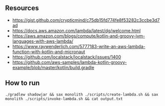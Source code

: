 
Resources
---------

* https://gist.github.com/crypticmind/c75db15fd774fe8f53282c3ccbe3d7ad
* https://docs.aws.amazon.com/lambda/latest/dg/welcome.html
* https://aws.amazon.com/blogs/compute/kotlin-and-groovy-jvm-languages-with-aws-lambda/
* https://www.raywenderlich.com/5777183-write-an-aws-lambda-function-with-kotlin-and-micronaut
* https://github.com/localstack/localstack/issues/1400
* https://github.com/aws-samples/lambda-kotlin-groovy-example/blob/master/kotlin/build.gradle


How to run
----------

`./gradlew shadowjar && sax monolith ./scripts/create-lambda.sh &&
 sax monolith ./scripts/invoke-lambda.sh && cat output.txt`

